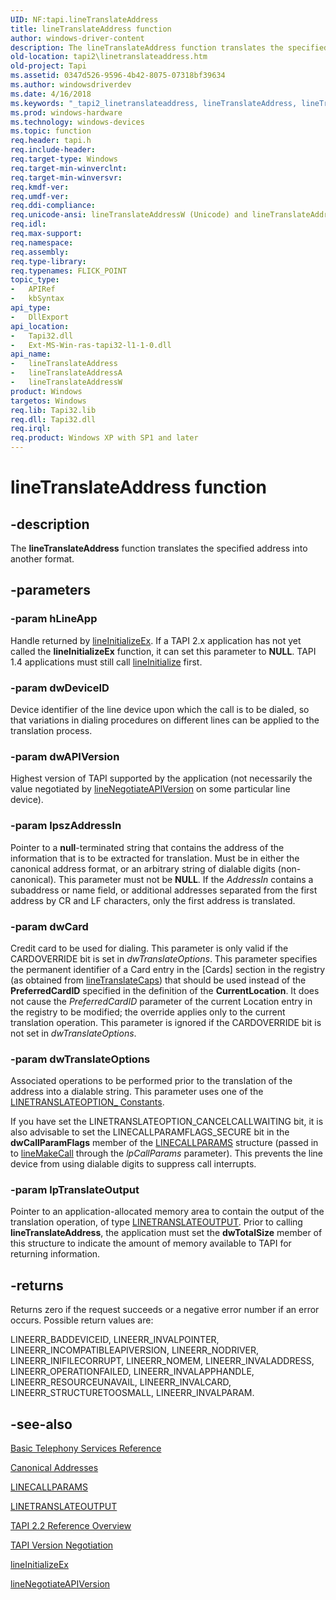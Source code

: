 ```yaml
---
UID: NF:tapi.lineTranslateAddress
title: lineTranslateAddress function
author: windows-driver-content
description: The lineTranslateAddress function translates the specified address into another format.
old-location: tapi2\linetranslateaddress.htm
old-project: Tapi
ms.assetid: 0347d526-9596-4b42-8075-07318bf39634
ms.author: windowsdriverdev
ms.date: 4/16/2018
ms.keywords: "_tapi2_linetranslateaddress, lineTranslateAddress, lineTranslateAddress function [TAPI 2.2], lineTranslateAddressA, lineTranslateAddressW, tapi/lineTranslateAddress, tapi/lineTranslateAddressA, tapi/lineTranslateAddressW, tapi2.linetranslateaddress"
ms.prod: windows-hardware
ms.technology: windows-devices
ms.topic: function
req.header: tapi.h
req.include-header: 
req.target-type: Windows
req.target-min-winverclnt: 
req.target-min-winversvr: 
req.kmdf-ver: 
req.umdf-ver: 
req.ddi-compliance: 
req.unicode-ansi: lineTranslateAddressW (Unicode) and lineTranslateAddressA (ANSI)
req.idl: 
req.max-support: 
req.namespace: 
req.assembly: 
req.type-library: 
req.typenames: FLICK_POINT
topic_type:
-	APIRef
-	kbSyntax
api_type:
-	DllExport
api_location:
-	Tapi32.dll
-	Ext-MS-Win-ras-tapi32-l1-1-0.dll
api_name:
-	lineTranslateAddress
-	lineTranslateAddressA
-	lineTranslateAddressW
product: Windows
targetos: Windows
req.lib: Tapi32.lib
req.dll: Tapi32.dll
req.irql: 
req.product: Windows XP with SP1 and later
---
```


# lineTranslateAddress function


## -description


The 
<b>lineTranslateAddress</b> function translates the specified address into another format.


## -parameters




### -param hLineApp

Handle returned by 
<a href="https://msdn.microsoft.com/18cd145d-e434-433a-ab10-91bf5b060c21">lineInitializeEx</a>. If a TAPI 2.x application has not yet called the 
<b>lineInitializeEx</b> function, it can set this parameter to <b>NULL</b>. TAPI 1.4 applications must still call 
<a href="https://msdn.microsoft.com/4b406f19-be9b-4130-91a7-5fdfa56f7fc3">lineInitialize</a> first.


### -param dwDeviceID

Device identifier of the line device upon which the call is to be dialed, so that variations in dialing procedures on different lines can be applied to the translation process.


### -param dwAPIVersion

Highest version of TAPI supported by the application (not necessarily the value negotiated by 
<a href="https://msdn.microsoft.com/71eb55de-281b-42a9-8d9b-7ded62cb006a">lineNegotiateAPIVersion</a> on some particular line device).


### -param lpszAddressIn

Pointer to a <b>null</b>-terminated string that contains the address of the information that is to be extracted for translation. Must be in either the canonical address format, or an arbitrary string of dialable digits (non-canonical). This parameter must not be <b>NULL</b>. If the <i>AddressIn</i> contains a subaddress or name field, or additional addresses separated from the first address by CR and LF characters, only the first address is translated.


### -param dwCard

Credit card to be used for dialing. This parameter is only valid if the CARDOVERRIDE bit is set in <i>dwTranslateOptions</i>. This parameter specifies the permanent identifier of a Card entry in the [Cards] section in the registry (as obtained from 
<a href="https://msdn.microsoft.com/9b4dcbe6-41e9-4b9c-9150-d0c7edef5a19">lineTranslateCaps</a>) that should be used instead of the <b>PreferredCardID</b> specified in the definition of the <b>CurrentLocation</b>. It does not cause the <i>PreferredCardID</i> parameter of the current Location entry in the registry to be modified; the override applies only to the current translation operation. This parameter is ignored if the CARDOVERRIDE bit is not set in <i>dwTranslateOptions</i>.


### -param dwTranslateOptions

Associated operations to be performed prior to the translation of the address into a dialable string. This parameter uses one of the 
<a href="https://msdn.microsoft.com/3f5e9952-945e-42b8-8536-b52a0c833282">LINETRANSLATEOPTION_ Constants</a>. 




If you have set the LINETRANSLATEOPTION_CANCELCALLWAITING bit, it is also advisable to set the LINECALLPARAMFLAGS_SECURE bit in the <b>dwCallParamFlags</b> member of the 
<a href="https://msdn.microsoft.com/e7bc5604-20eb-48d8-a857-df8962c6b2ae">LINECALLPARAMS</a> structure (passed in to 
<a href="https://msdn.microsoft.com/a7dc9cdc-3cc3-4b6a-98c8-e141402c781e">lineMakeCall</a> through the <i>lpCallParams</i> parameter). This prevents the line device from using dialable digits to suppress call interrupts.


### -param lpTranslateOutput

Pointer to an application-allocated memory area to contain the output of the translation operation, of type 
<a href="https://msdn.microsoft.com/bcf094ad-8098-4e45-9131-25dbdb7e4093">LINETRANSLATEOUTPUT</a>. Prior to calling 
<b>lineTranslateAddress</b>, the application must set the <b>dwTotalSize</b> member of this structure to indicate the amount of memory available to TAPI for returning information.


## -returns



Returns zero if the request succeeds or a negative error number if an error occurs. Possible return values are:

LINEERR_BADDEVICEID, LINEERR_INVALPOINTER, LINEERR_INCOMPATIBLEAPIVERSION, LINEERR_NODRIVER, LINEERR_INIFILECORRUPT, LINEERR_NOMEM, LINEERR_INVALADDRESS, LINEERR_OPERATIONFAILED, LINEERR_INVALAPPHANDLE, LINEERR_RESOURCEUNAVAIL, LINEERR_INVALCARD, LINEERR_STRUCTURETOOSMALL, LINEERR_INVALPARAM.




## -see-also




<a href="https://msdn.microsoft.com/09d10789-bc36-47c7-b77d-8698ae75541a">Basic Telephony Services Reference</a>



<a href="../tapi3/address_ovr.htm">Canonical Addresses</a>



<a href="https://msdn.microsoft.com/e7bc5604-20eb-48d8-a857-df8962c6b2ae">LINECALLPARAMS</a>



<a href="https://msdn.microsoft.com/bcf094ad-8098-4e45-9131-25dbdb7e4093">LINETRANSLATEOUTPUT</a>



<a href="https://msdn.microsoft.com/d703b414-1389-416c-8e94-c1931979f0c9">TAPI 2.2 Reference Overview</a>



<a href="https://msdn.microsoft.com/36a17ae8-31db-4db9-a401-097d47aa26ad">TAPI Version Negotiation</a>



<a href="https://msdn.microsoft.com/18cd145d-e434-433a-ab10-91bf5b060c21">lineInitializeEx</a>



<a href="https://msdn.microsoft.com/71eb55de-281b-42a9-8d9b-7ded62cb006a">lineNegotiateAPIVersion</a>
 

 

